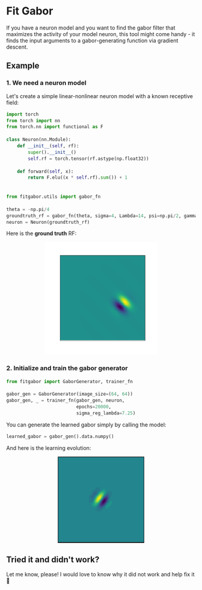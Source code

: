 # Fit Gabor

If you have a neuron model and you want to find the gabor filter that maximizes the activity of your model neuron, this tool might come handy - it finds the input arguments to a gabor-generating function via gradient descent.

## Example

### 1. We need a neuron model

Let's create a simple linear-nonlinear neuron model with a known receptive field:
``` python
import torch
from torch import nn
from torch.nn import functional as F

class Neuron(nn.Module):
    def __init__(self, rf):
        super().__init__()
        self.rf = torch.tensor(rf.astype(np.float32))
        
    def forward(self, x):
        return F.elu((x * self.rf).sum()) + 1


from fitgabor.utils import gabor_fn

theta = -np.pi/4
groundtruth_rf = gabor_fn(theta, sigma=4, Lambda=14, psi=np.pi/2, gamma=1, center=(15, 5), size=(64, 64))
neuron = Neuron(groundtruth_rf)
```
Here is the **ground truth** RF:
<p align="center">
  <img width="300" height="300" src="figures/groundtruth1.png">
</p>

### 2. Initialize and train the gabor generator

``` python
from fitgabor import GaborGenerator, trainer_fn

gabor_gen = GaborGenerator(image_size=(64, 64))
gabor_gen, _ = trainer_fn(gabor_gen, neuron,
                          epochs=20000,
                          sigma_reg_lambda=7.25)
```

You can generate the learned gabor simply by calling the model:
``` python
learned_gabor = gabor_gen().data.numpy()
```

And here is the learning evolution:
<p align="center">
  <img width="230" height="230" src="figures/evolution1.gif">
</p>

## Tried it and didn't work? 

Let me know, please! I would love to know why it did not work and help fix it :construction_worker:

<!-- ---
## More examples

Ground turth             |  Learned
:-------------------------:|:-------------------------:
![](figures/groundtruth0.png)  |  ![](figures/evolution0.gif)
![](figures/groundtruth2.png)  |  ![](figures/evolution2.gif)
![](figures/groundtruth3.png)  |  ![](figures/evolution3.gif)
![](figures/groundtruth4.png)  |  ![](figures/evolution4.gif) -->
